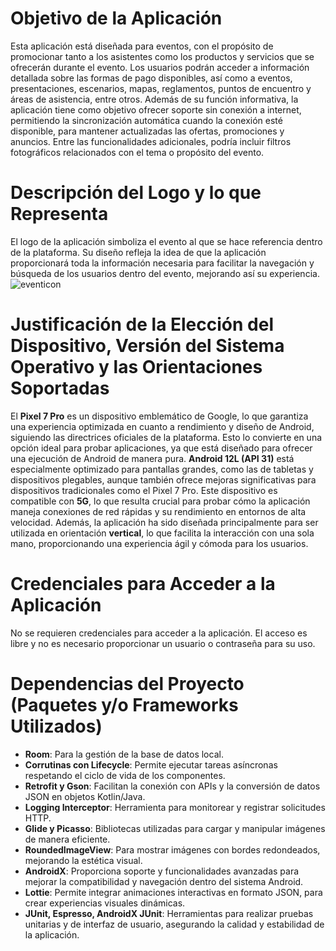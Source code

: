 # Objetivo de la Aplicación

Esta aplicación está diseñada para eventos, con el propósito de promocionar tanto a los asistentes como los productos y servicios que se ofrecerán durante el evento. Los usuarios podrán acceder a información detallada sobre las formas de pago disponibles, así como a eventos, presentaciones, escenarios, mapas, reglamentos, puntos de encuentro y áreas de asistencia, entre otros. Además de su función informativa, la aplicación tiene como objetivo ofrecer soporte sin conexión a internet, permitiendo la sincronización automática cuando la conexión esté disponible, para mantener actualizadas las ofertas, promociones y anuncios. Entre las funcionalidades adicionales, podría incluir filtros fotográficos relacionados con el tema o propósito del evento.

# Descripción del Logo y lo que Representa

El logo de la aplicación simboliza el evento al que se hace referencia dentro de la plataforma. Su diseño refleja la idea de que la aplicación proporcionará toda la información necesaria para facilitar la navegación y búsqueda de los usuarios dentro del evento, mejorando así su experiencia.
![eventicon](https://github.com/user-attachments/assets/43085eeb-b0c5-42ca-b91b-4d64b9a20ed4)

# Justificación de la Elección del Dispositivo, Versión del Sistema Operativo y las Orientaciones Soportadas

El **Pixel 7 Pro** es un dispositivo emblemático de Google, lo que garantiza una experiencia optimizada en cuanto a rendimiento y diseño de Android, siguiendo las directrices oficiales de la plataforma. Esto lo convierte en una opción ideal para probar aplicaciones, ya que está diseñado para ofrecer una ejecución de Android de manera pura. **Android 12L (API 31)** está especialmente optimizado para pantallas grandes, como las de tabletas y dispositivos plegables, aunque también ofrece mejoras significativas para dispositivos tradicionales como el Pixel 7 Pro. Este dispositivo es compatible con **5G**, lo que resulta crucial para probar cómo la aplicación maneja conexiones de red rápidas y su rendimiento en entornos de alta velocidad. Además, la aplicación ha sido diseñada principalmente para ser utilizada en orientación **vertical**, lo que facilita la interacción con una sola mano, proporcionando una experiencia ágil y cómoda para los usuarios.

# Credenciales para Acceder a la Aplicación

No se requieren credenciales para acceder a la aplicación. El acceso es libre y no es necesario proporcionar un usuario o contraseña para su uso.

# Dependencias del Proyecto (Paquetes y/o Frameworks Utilizados)

- **Room**: Para la gestión de la base de datos local.
- **Corrutinas con Lifecycle**: Permite ejecutar tareas asíncronas respetando el ciclo de vida de los componentes.
- **Retrofit y Gson**: Facilitan la conexión con APIs y la conversión de datos JSON en objetos Kotlin/Java.
- **Logging Interceptor**: Herramienta para monitorear y registrar solicitudes HTTP.
- **Glide y Picasso**: Bibliotecas utilizadas para cargar y manipular imágenes de manera eficiente.
- **RoundedImageView**: Para mostrar imágenes con bordes redondeados, mejorando la estética visual.
- **AndroidX**: Proporciona soporte y funcionalidades avanzadas para mejorar la compatibilidad y navegación dentro del sistema Android.
- **Lottie**: Permite integrar animaciones interactivas en formato JSON, para crear experiencias visuales dinámicas.
- **JUnit, Espresso, AndroidX JUnit**: Herramientas para realizar pruebas unitarias y de interfaz de usuario, asegurando la calidad y estabilidad de la aplicación.
